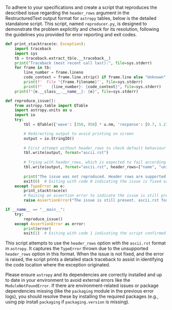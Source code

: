 To adhere to your specifications and create a script that reproduces the described issue regarding the `header_rows` argument in the RestructuredText output format for `astropy` tables, below is the detailed standalone script. This script, named `reproducer.py`, is designed to demonstrate the problem explicitly and check for its resolution, following the guidelines you provided for error reporting and exit codes.

```python
def print_stacktrace(e: Exception):
    import traceback
    import sys
    tb = traceback.extract_tb(e.__traceback__)
    print("Traceback (most recent call last):", file=sys.stderr)
    for frame in tb:
        line_number = frame.lineno
        code_context = frame.line.strip() if frame.line else "Unknown"
        print(f'  File "{frame.filename}"', file=sys.stderr)
        print(f"    {line_number}: {code_context}", file=sys.stderr)
    print(f"{e.__class__.__name__}: {e}", file=sys.stderr)

def reproduce_issue():
    from astropy.table import QTable
    import astropy.units as u
    import io
    try:
        tbl = QTable({'wave': [350, 950] * u.nm, 'response': [0.7, 1.2] * u.count})

        # Redirecting output to avoid printing on screen
        output = io.StringIO()
        
        # First attempt without header_rows to check default behaviour
        tbl.write(output, format="ascii.rst")
        
        # Trying with header_rows, which is expected to fail according to the issue
        tbl.write(output, format="ascii.rst", header_rows=["name", "unit"])
        
        print("The issue was not reproduced. Header rows are supported in ascii.rst format.")
        exit(0)  # Exiting with code 0 indicating the issue is fixed or not present
    except TypeError as e:
        print_stacktrace(e)
        # Raising an assertion error to indicate the issue is still present
        raise AssertionError("The issue is still present. ascii.rst format does not support header_rows.")

if __name__ == "__main__":
    try:
        reproduce_issue()
    except AssertionError as error:
        print(error)
        exit(1)  # Exiting with code 1 indicating the script confirmed the issue's presence
```

This script attempts to use the `header_rows` option with the `ascii.rst` format in `astropy`. It captures the `TypeError` thrown due to the unsupported `header_rows` option in this format. When the issue is not fixed, and the error is raised, the script prints a detailed stack traceback to assist in identifying the code location where the exception originated. 

Please ensure `astropy` and its dependencies are correctly installed and up to date in your environment to avoid external errors like the `ModuleNotFoundError`. If there are environment-related issues or package dependencies missing (like the `packaging` module in the previous error logs), you should resolve these by installing the required packages (e.g., using pip install `packaging` if `packaging.version` is missing).